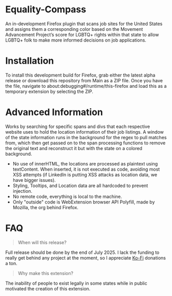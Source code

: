 # Equality-Compass
An in-development Firefox plugin that scans job sites for the United States and assigns them a corresponding color based on the Movement Advancement Project’s score for LGBTQ+ rights within that state to allow LGBTQ+ folk to make more informed decisions on job applications.

# Installation
To install this development build for Firefox, grab either the latest alpha release or download this repository from Main as a ZIP file. Once you have the file, navigate to about:debugging#/runtime/this-firefox and load this as a temporary extension by selecting the ZIP.

# Advanced Information
Works by searching for specific spans and divs that each respective website uses to hold the location information of their job listings. A window of the state information runs in the background for the regex to pull matches from, which then get passed on to the span processing functions to remove the original text and reconstruct it but with the state on a colored background.

+ No use of innerHTML, the locations are processed as plaintext using textContent. When inserted, it is not executed as code, avoiding most XSS attempts (if LinkedIn is putting XSS attacks as location data, we have bigger issues).
+ Styling, Tooltips, and Location data are all hardcoded to prevent injection.
+ No remote code, everything is local to the machine.
+ Only "outside" code is WebExtension browser API Polyfill, made by Mozilla, the org behind Firefox.

# FAQ

> When will this release?

Full release should be done by the end of July 2025. I lack the funding to really get behind any project at the moment, so I appreciate [Ko-Fi](https://ko-fi.com/Q5Q41GXDPM) donations a ton.

> Why make this extension?

The inability of people to exist legally in some states while in public motivated the creation of this extension.
